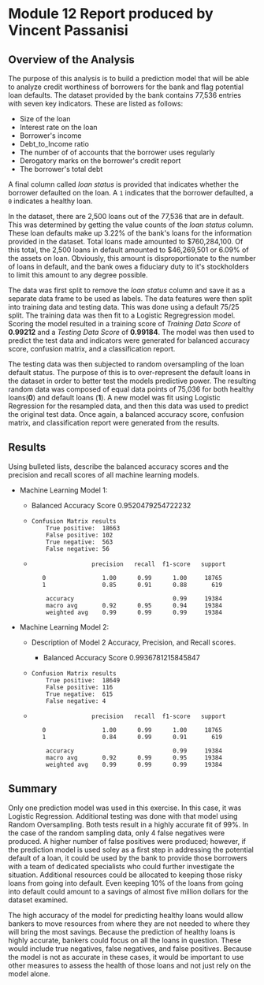 # Module 12 Report produced by Vincent Passanisi

## Overview of the Analysis

The purpose of this analysis is to build a prediction model that will be able to analyze credit worthiness of borrowers for the bank and flag potential loan defaults. The dataset provided by the bank contains 77,536 entries with seven key indicators. These are listed as follows:

* Size of the loan
* Interest rate on the loan
* Borrower's income 
* Debt_to_Income ratio
* The number of of accounts that the borrower uses regularly
* Derogatory marks on the borrower's credit report
* The borrower's total debt

A final column called *loan status* is provided that indicates whether the borrower defaulted on the loan. A `1` indicates that the borrower defaulted, a `0` indicates a healthy loan.

In the dataset, there are 2,500 loans out of the 77,536 that are in default. This was determined by getting the value counts of the *loan status* column. These loan defaults make up 3.22% of the bank's loans for the information provided in the dataset. Total loans made amounted to $760,284,100. Of this total, the 2,500 loans in default amounted to $46,269,501 or 6.09% of the assets on loan. Obviously, this amount is disproportionate to the number of loans in default, and the bank owes a fiduciary duty to it's stockholders to limit this amount to any degree possible.

The data was first split to remove the *loan status* column and save it as a separate data frame to be used as labels. The data features were then split into training data and testing data. This was done using a default 75/25 split. The training data was then fit to a Logistic Regregression model. Scoring the model resulted in a training score of *Training Data Score* of **0.99212** and a *Testing Data Score* of **0.99184**. The model was then used to predict the test data and indicators were generated for balanced accuracy score, confusion matrix, and a classification report.

The testing data was then subjected to random oversampling of the loan default status. The purpose of this is to over-represent the default loans in the dataset in order to better test the models predictive power. The resulting random data was composed of equal data points of 75,036 for both healthy loans(**0**) and default loans (**1**). A new model was fit using Logistic Regression for the resampled data, and then this data was used to predict the original test data. Once again, a balanced accuracy score, confusion matrix, and classification report were generated from the results.


## Results

Using bulleted lists, describe the balanced accuracy scores and the precision and recall scores of all machine learning models.

* Machine Learning Model 1:
  * Balanced Accuracy Score 0.9520479254722232

  *     Confusion Matrix results
            True positive:  18663   
            False positive: 102
            True negative:  563
            False negative: 56

  *                      precision   recall  f1-score   support

           0                1.00      0.99      1.00     18765
           1                0.85      0.91      0.88       619

            accuracy                            0.99     19384
            macro avg       0.92      0.95      0.94     19384
            weighted avg    0.99      0.99      0.99     19384


* Machine Learning Model 2:
  * Description of Model 2 Accuracy, Precision, and Recall scores.

      * Balanced Accuracy Score 0.9936781215845847

  *     Confusion Matrix results
            True positive:  18649  
            False positive: 116
            True negative:  615
            False negative: 4

  *                      precision   recall  f1-score   support

           0                1.00      0.99      1.00     18765
           1                0.84      0.99      0.91       619

            accuracy                            0.99     19384
            macro avg       0.92      0.99      0.95     19384
            weighted avg    0.99      0.99      0.99     19384

## Summary

Only one prediction model was used in this exercise. In this case, it was Logistic Regression. Additional testing was done with that model using Random Oversampling. Both tests result in a highly accurate fit of 99%. In the case of the random sampling data, only 4 false negatives were produced. A higher number of false positives were produced; however, if the prediction model is used soley as a first step in addressing the potential default of a loan, it could be used by the bank to provide those borrowers with a team of dedicated specialists who could further investigate the situation. Additional resources could be allocated to keeping those risky loans from going into default. Even keeping 10% of the loans from going into default could amount to a savings of almost five million dollars for the dataset examined.

The high accuracy of the model for predicting healthy loans would allow bankers to move resources from where they are not needed to where they will bring the most savings. Because the prediction of healthy loans is highly accurate, bankers could focus on all the loans in question. These would include true negatives, false negatives, and false positives. Because the model is not as accurate in these cases, it would be important to use other measures to assess the health of those loans and not just rely on the model alone. 




